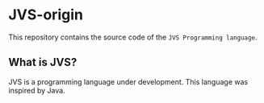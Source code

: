 # JVS-origin
This repository contains the source code of the `JVS Programming language`.

## What is JVS?
JVS is a programming language under development. This language was inspired by Java.
